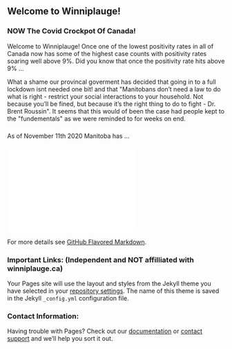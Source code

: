 ## Welcome to Winniplauge!
### NOW The Covid Crockpot Of Canada!

Welcome to Winniplauge! Once one of the lowest positivity rates in all of Canada now has some of the highest case counts with positivity rates soaring well above  9%.
Did you know that once the positivity rate hits above 9% ...

What a shame our provincal goverment has decided that going in to a full lockdown isnt needed one bit! and that "Manitobans don’t need a law to do what is right - restrict your social interactions to your household. Not because you’ll be fined, but because it’s the right thing to do to fight - Dr. Brent Roussin". It seems that this would of been the case had people kept to the "fundementals" as we were reminded to for weeks on end.

### 

As of November 11th 2020 Manitoba has ...


<iframe class="full" frameborder="0" marginheight="0" marginwidth="0" scrolling="yes" height="200" src="//www.arcgis.com/apps/opsdashboard/index.html#/6a54fdb3ca714c9880c53401425a0448"></iframe>


For more details see [GitHub Flavored Markdown](https://guides.github.com/features/mastering-markdown/).

### Important Links: (Independent and NOT affilliated with winniplauge.ca)

Your Pages site will use the layout and styles from the Jekyll theme you have selected in your [repository settings](https://github.com/winniplaugeproject/winniplauge.ca/settings). The name of this theme is saved in the Jekyll `_config.yml` configuration file.

### Contact Information:

Having trouble with Pages? Check out our [documentation](https://docs.github.com/categories/github-pages-basics/) or [contact support](https://github.com/contact) and we’ll help you sort it out.
